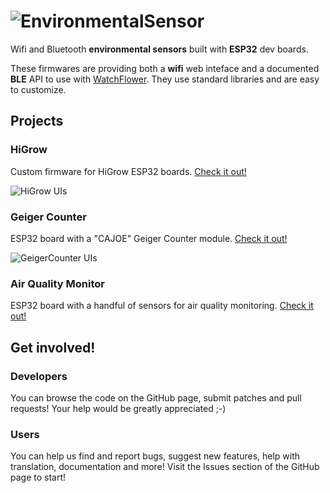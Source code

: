 # ![EnvironmentalSensor](https://i.imgur.com/e4Gf8NV.png)

Wifi and Bluetooth **environmental sensors** built with **ESP32** dev boards.

These firmwares are providing both a **wifi** web inteface and a documented **BLE** API to use with [WatchFlower](https://github.com/emericg/WatchFlower).
They use standard libraries and are easy to customize.


## Projects

### HiGrow

Custom firmware for HiGrow ESP32 boards. [Check it out!](HiGrow)

![HiGrow UIs](https://i.imgur.com/gfpOMOl.png)

### Geiger Counter

ESP32 board with a "CAJOE" Geiger Counter module. [Check it out!](GeigerCounter)

![GeigerCounter UIs](https://i.imgur.com/8hAUht4.png)

### Air Quality Monitor

ESP32 board with a handful of sensors for air quality monitoring. [Check it out!](AirMonitor)


## Get involved!

### Developers

You can browse the code on the GitHub page, submit patches and pull requests! Your help would be greatly appreciated ;-)

### Users

You can help us find and report bugs, suggest new features, help with translation, documentation and more! Visit the Issues section of the GitHub page to start!
